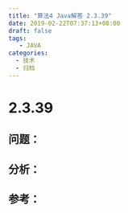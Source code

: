 ```yaml
---
title: "算法4 Java解答 2.3.39"
date: 2019-02-22T07:37:13+08:00
draft: false
tags:
   - JAVA
categories:
  - 技术
  - 归档
---
```



# 2.3.39

## 问题：


## 分析：


## 参考：


